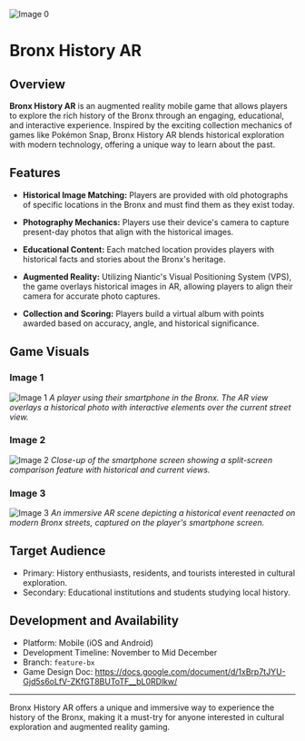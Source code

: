 ![Image 0](./image0.png)

# Bronx History AR

## Overview

**Bronx History AR** is an augmented reality mobile game that allows players to explore the rich history of the Bronx through an engaging, educational, and interactive experience. Inspired by the exciting collection mechanics of games like Pokémon Snap, Bronx History AR blends historical exploration with modern technology, offering a unique way to learn about the past.

## Features

- **Historical Image Matching:** Players are provided with old photographs of specific locations in the Bronx and must find them as they exist today.

- **Photography Mechanics:** Players use their device's camera to capture present-day photos that align with the historical images.

- **Educational Content:** Each matched location provides players with historical facts and stories about the Bronx's heritage.

- **Augmented Reality:** Utilizing Niantic's Visual Positioning System (VPS), the game overlays historical images in AR, allowing players to align their camera for accurate photo captures.

- **Collection and Scoring:** Players build a virtual album with points awarded based on accuracy, angle, and historical significance.

## Game Visuals

### Image 1
![Image 1](./image1.png)
*A player using their smartphone in the Bronx. The AR view overlays a historical photo with interactive elements over the current street view.*

### Image 2
![Image 2](./image2.png)
*Close-up of the smartphone screen showing a split-screen comparison feature with historical and current views.*

### Image 3
![Image 3](./image3.png)
*An immersive AR scene depicting a historical event reenacted on modern Bronx streets, captured on the player's smartphone screen.*

## Target Audience

- Primary: History enthusiasts, residents, and tourists interested in cultural exploration.
- Secondary: Educational institutions and students studying local history.

## Development and Availability

- Platform: Mobile (iOS and Android)
- Development Timeline: November to Mid December
- Branch: `feature-bx`
- Game Design Doc: https://docs.google.com/document/d/1xBrp7tJYU-Gjd5s6oLfV-ZKfGT8BUToTF__bL0RDlkw/ 

---

Bronx History AR offers a unique and immersive way to experience the history of the Bronx, making it a must-try for anyone interested in cultural exploration and augmented reality gaming.
